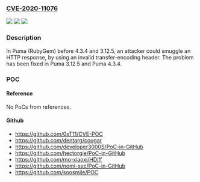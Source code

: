 ### [CVE-2020-11076](https://cve.mitre.org/cgi-bin/cvename.cgi?name=CVE-2020-11076)
![](https://img.shields.io/static/v1?label=Product&message=puma&color=blue)
![](https://img.shields.io/static/v1?label=Version&message=n%2Fa&color=blue)
![](https://img.shields.io/static/v1?label=Vulnerability&message=CWE-444%3A%20Inconsistent%20Interpretation%20of%20HTTP%20Requests%20('HTTP%20Request%20Smuggling')&color=brighgreen)

### Description

In Puma (RubyGem) before 4.3.4 and 3.12.5, an attacker could smuggle an HTTP response, by using an invalid transfer-encoding header. The problem has been fixed in Puma 3.12.5 and Puma 4.3.4.

### POC

#### Reference
No PoCs from references.

#### Github
- https://github.com/0xT11/CVE-POC
- https://github.com/dentarg/cougar
- https://github.com/developer3000S/PoC-in-GitHub
- https://github.com/hectorgie/PoC-in-GitHub
- https://github.com/mo-xiaoxi/HDiff
- https://github.com/nomi-sec/PoC-in-GitHub
- https://github.com/soosmile/POC

